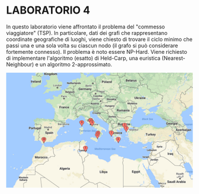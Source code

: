 # LABORATORIO 4
In questo laboratorio viene affrontato il problema del "commesso viaggiatore" (TSP). In particolare, dati dei grafi che rappresentano coordinate geografiche di luoghi, viene chiesto di trovare il ciclo minimo che passi una e una sola volta su ciascun nodo (il grafo si può considerare fortemente connesso). Il problema è noto essere NP-Hard. Viene richiesto di implementare l'algoritmo (esatto) di Held-Carp, una euristica (Nearest-Neighbour) e un algoritmo 2-approssimato.

![alt text](img/ulysses.png?raw=true "Ulysses TSP")
